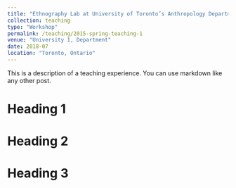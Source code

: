 ```yaml
---
title: "Ethnography Lab at University of Toronto’s Anthropology Department"
collection: teaching
type: "Workshop"
permalink: /teaching/2015-spring-teaching-1
venue: "University 1, Department"
date: 2018-07
location: "Toronto, Ontario"
---
```


This is a description of a teaching experience. You can use markdown like any other post.

Heading 1
======

Heading 2
======

Heading 3
======
